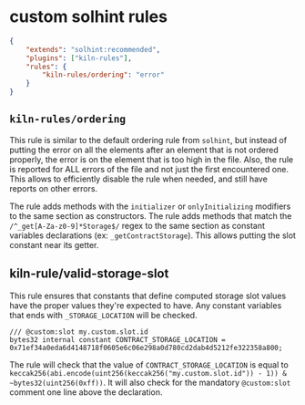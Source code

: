 # custom solhint rules

```json
{
    "extends": "solhint:recommended",
    "plugins": ["kiln-rules"],
    "rules": {
        "kiln-rules/ordering": "error"
    }
}
```

## `kiln-rules/ordering`

This rule is similar to the default ordering rule from `solhint`, but instead of putting the error on all the elements after an element that is not ordered properly, the error is on the element that is too high in the file. Also, the rule is reported for ALL errors of the file and not just the first encountered one. This allows to efficiently disable the rule when needed, and still have reports on other errors.

The rule adds methods with the `initializer` or `onlyInitializing` modifiers to the same section as constructors.
The rule adds methods that match the `/^_get[A-Za-z0-9]*Storage$/` regex to the same section as constant variables declarations (ex: `_getContractStorage`). This allows putting the slot constant near its getter.

## kiln-rule/valid-storage-slot

This rule ensures that constants that define computed storage slot values have the proper values they're expected to have. Any constant variables that ends with `_STORAGE_LOCATION` will be checked.

```
/// @custom:slot my.custom.slot.id
bytes32 internal constant CONTRACT_STORAGE_LOCATION = 0x71ef34a0eda6d4148718f0605e6c06e298a0d780cd2dab4d5212fe322358a800;
```

The rule will check that the value of `CONTRACT_STORAGE_LOCATION` is equal to `keccak256(abi.encode(uint256(keccak256("my.custom.slot.id")) - 1)) & ~bytes32(uint256(0xff))`. It will also check for the mandatory `@custom:slot` comment one line above the declaration.
